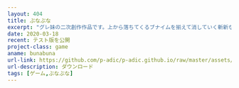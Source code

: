 ```yaml
---
layout: 404
title: ぶなぶな
excerpt: "グレ妹の二次創作作品です。上から落ちてくるブナイムを揃えて消していく斬新なパズルゲームです。テスト版を公開していますので下のリンクからBunaBuna.zipをダウンロードして解凍し、説明書.txtを読んでBunaBuna.exeを起動しプレイしてみて下さい。"
date: 2020-03-18
recent: テスト版を公開
project-class: game
aname: bunabuna
url-link: https://github.com/p-adic/p-adic.github.io/raw/master/assets/exe/BunaBuna.zip
url-description: ダウンロード
tags: [ゲーム,ぶなぶな]
---
```

